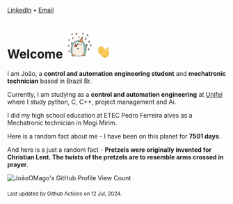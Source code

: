 [LinkedIn](https://www.linkedin.com/in/joão-pedro-gozzoli-b95641301/) &bull;
[Email](joaopedrogozzoli@gmail.com)

# Welcome <img src="happy.gif" height="64px" /> <img src="wave.gif" height="32px" />

I am João, a  **control and automation engineering student** and **mechatronic technician** based in Brazil Br.

Currently, I am studying as a **control and automation engineering** at [Unifei](https://unifei.edu.br) where I study python, C, C++, project management and Ai.

I did my high school education at ETEC Pedro Ferreira alves as a Mechatronic technician in Mogi Mirim.

Here is a random fact about me - I have been on this planet for **7501 days**.

And here is a just a random fact -  **Pretzels were originally invented for Christian Lent. The twists of the pretzels are to resemble arms crossed in prayer**.

![JoãoOMago's GitHub Profile View Count](https://komarev.com/ghpvc/?username=JoaoOMago)

<sub>Last updated by Github Actions on 12 Jul, 2024.</sub>
